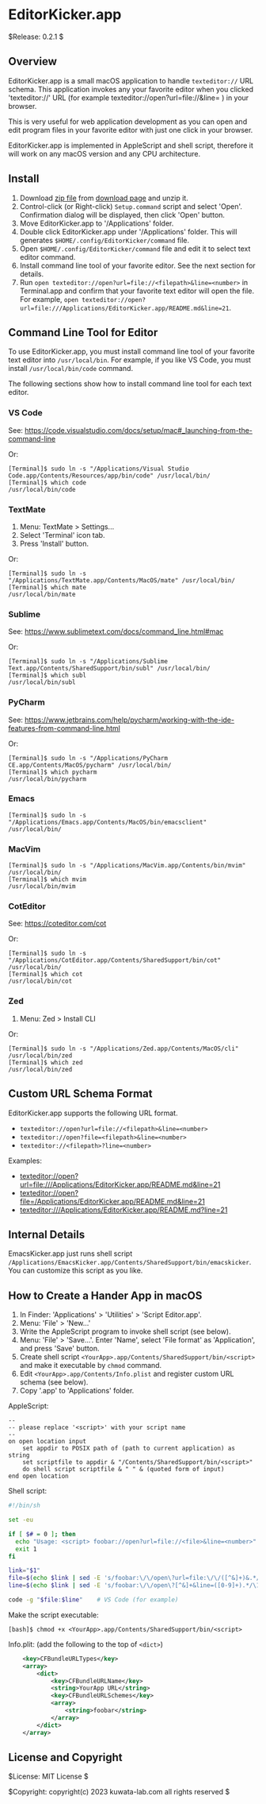 EditorKicker.app
================

$Release: 0.2.1 $


Overview
--------

EditorKicker.app is a small macOS application to handle `texteditor://` URL schema.
This application invokes any your favorite editor when you clicked 'texteditor://'
URL (for example texteditor://open?url=file://<file>&line=<number> ) in your browser.

This is very useful for web application development as you can open and edit
program files in your favorite editor with just one click in your browser.

EditorKicker.app is implemented in AppleScript and shell script, therefore
it will work on any macOS version and any CPU architecture.


Install
-------

1. Download [zip file](https://github.com/kwatch/EditorKickerApp/archive/refs/tags/v0.2.1.zip)
   from [download page](https://github.com/kwatch/EditorKickerApp/tags) and unzip it.
2. Control-click (or Right-click) `Setup.command` script and select 'Open'.
   Confirmation dialog will be displayed, then click 'Open' button.
3. Move EditorKicker.app to '/Applications' folder.
4. Double click EditorKicker.app under '/Applications' folder.
   This will generates `$HOME/.config/EditorKicker/command` file.
5. Open `$HOME/.config/EditorKicker/command` file and edit it to select text editor command.
6. Install command line tool of your favorite editor.
   See the next section for details.
7. Run `open texteditor://open?url=file://<filepath>&line=<number>` in Terminal.app
   and confirm that your favorite text editor will open the file.
   For example, `open texteditor://open?url=file:///Applications/EditorKicker.app/README.md&line=21`.


Command Line Tool for Editor
----------------------------

To use EditorKicker.app, you must install command line tool of your favorite
text editor into `/usr/local/bin`.
For example, if you like VS Code, you must install `/usr/local/bin/code` command.

The following sections show how to install command line tool for each text editor.


### VS Code

See: https://code.visualstudio.com/docs/setup/mac#_launching-from-the-command-line

Or:

```console
[Terminal]$ sudo ln -s "/Applications/Visual Studio Code.app/Contents/Resources/app/bin/code" /usr/local/bin/
[Terminal]$ which code
/usr/local/bin/code
```

<!--
Or:

```console
## step by step way
[Terminal]$ d="/Applications/Visual Studio Code.app"
[Terminal]$ ls -d "$d"
/Applications/Visual Studio Code.app
[Terminal]$ x="$d/Contents/Resources/app/bin/code"
[Terminal]$ ls "$x"
/Applications/Visual Studio Code.app/Contents/Resources/app/bin/code
[Terminal]$ sudo ln -s "$x" /usr/local/bin/
[Terminal]$ which code
/usr/local/bin/code
```
-->

### TextMate

1. Menu: TextMate > Settings...
2. Select 'Terminal' icon tab.
3. Press 'Install' button.

Or:

```console
[Terminal]$ sudo ln -s "/Applications/TextMate.app/Contents/MacOS/mate" /usr/local/bin/
[Terminal]$ which mate
/usr/local/bin/mate
```

<!--
Or:

```console
## step by step way
[Terminal]$ d="/Applications/TextMate.app"
[Terminal]$ ls -d "$d"
/Applications/TextMate.app
[Terminal]$ x="$d/Contents/MacOS/mate"
[Terminal]$ ls "$x"
/Applications/TextMate.app/Contents/MacOS/mate
[Terminal]$ sudo ln -s "$x" /usr/local/bin/
[Terminal]$ which mate
/usr/local/bin/mate
```
-->

### Sublime

See: https://www.sublimetext.com/docs/command_line.html#mac

Or:

```console
[Terminal]$ sudo ln -s "/Applications/Sublime Text.app/Contents/SharedSupport/bin/subl" /usr/local/bin/
[Terminal]$ which subl
/usr/local/bin/subl
```

<!--
Or:

```console
## step by step way
[Terminal]$ d="/Applications/Sublime Text.app"
[Terminal]$ ls -d "$d"
/Applications/Sublime Text.app
[Terminal]$ x="$d/Contents/SharedSupport/bin/subl"
[Terminal]$ ls "$x"
/Applications/Sublime Text.app/Contents/SharedSupport/bin/subl
[Terminal]$ sudo ln -s "$x" /usr/local/bin/
[Terminal]$ which subl
/usr/local/bin/subl
```
-->

### PyCharm

See: https://www.jetbrains.com/help/pycharm/working-with-the-ide-features-from-command-line.html

Or:

```console
[Terminal]$ sudo ln -s "/Applications/PyCharm CE.app/Contents/MacOS/pycharm" /usr/local/bin/
[Terminal]$ which pycharm
/usr/local/bin/pycharm
```

<!--
Or:

```console
## step by step way
[Terminal]$ d="/Applications/PyCharm CE.app"  # for community edition
[Terminal]$ ls -d "$d"
/Applications/PyCharm CE.app
[Terminal]$ x="$d/Contents/MacOS/pycharm"
[Terminal]$ ls "$x"
/Applications/PyCharm CE.app/Contents/MacOS/pycharm
[Terminal]$ sudo ln -s "$x" /usr/local/bin/
[Terminal]$ which pycharm
/usr/local/bin/pycharm
```
-->

### Emacs

```console
[Terminal]$ sudo ln -s "/Applications/Emacs.app/Contents/MacOS/bin/emacsclient" /usr/local/bin/
```

<!--
Or:

```console
## step by step way
[Terminal]$ d="/Applications/Emacs.app"
[Terminal]$ ls -d "$d"
/Applications/Emacs.app
[Terminal]$ x="$d/Contents/MacOS/bin/emacsclient"
[Terminal]$ ls "$x"
/Applications/Emacs.app/Contents/MacOS/bin/emacsclient
[Terminal]$ sudo ln -s "$x" /usr/local/bin/
[Terminal]$ which emacsclient
/usr/local/bin/emacsclient
```
-->

### MacVim

```console
[Terminal]$ sudo ln -s "/Applications/MacVim.app/Contents/bin/mvim" /usr/local/bin/
[Terminal]$ which mvim
/usr/local/bin/mvim
```

<!--
Or:

```console
## step by step way
[Terminal]$ d="/Applications/MacVim.app"
[Terminal]$ ls -d "$d"
/Applications/MacVim.app
[Terminal]$ x="$d/Contents/bin/mvim"
[Terminal]$ ls "$x"
/Applications/MacVim.app/Contents/bin/mvim
[Terminal]$ sudo ln -s "$x" /usr/local/bin/
[Terminal]$ which mvim
/usr/local/bin/mvim
```
-->

### CotEditor

See: https://coteditor.com/cot

Or:

```console
[Terminal]$ sudo ln -s "/Applications/CotEditor.app/Contents/SharedSupport/bin/cot" /usr/local/bin/
[Terminal]$ which cot
/usr/local/bin/cot
```

<!--
Or:

```console
## step by step way
[Terminal]$ d="/Applications/CotEditor.app"
[Terminal]$ ls -d "$d"
/Applications/CotEditor.app
[Terminal]$ x="$d/Contents/SharedSupport/bin/cot"
[Terminal]$ ls "$x"
/Applications/CotEditor.app/Contents/SharedSupport/bin/cot
[Terminal]$ sudo ln -s "$x" /usr/local/bin/
[Terminal]$ which cot
/usr/local/bin/cot
```
-->

### Zed

1. Menu: Zed > Install CLI

Or:

```console
[Terminal]$ sudo ln -s "/Applications/Zed.app/Contents/MacOS/cli" /usr/local/bin/zed
[Terminal]$ which zed
/usr/local/bin/zed
```

<!--
Or:

```console
[Terminal]$ d="/Applications/Zed.app"
[Terminal]$ ls -d "$d"
/Applications/Zed.app
[Terminal]$ x="$d/Contents/MacOS/cli"
[Terminal]$ ls "$x"
/Applications/Zed.app/Contents/MacOS/cli
[Terminal]$ sudo ln -s "$x" /usr/local/bin/zed
[Terminal]$ which zed
/usr/local/bin/zed
```
-->


Custom URL Schema Format
------------------------

EditorKicker.app supports the following URL format.

* `texteditor://open?url=file://<filepath>&line=<number>`
* `texteditor://open?file=<filepath>&line=<number>`
* `texteditor://<filepath>?line=<number>`

Examples:

* <a href="texteditor://open?url=file:///Applications/EditorKicker.app/README.md&line=21">texteditor://open?url=file:///Applications/EditorKicker.app/README.md&line=21</a>
* <a href="texteditor://open?file=/Applications/EditorKicker.app/README.md&line=21">texteditor://open?file=/Applications/EditorKicker.app/README.md&line=21</a>
* <a href="texteditor:///Applications/EditorKicker.app/README.md?line=21">texteditor:///Applications/EditorKicker.app/README.md?line=21</a>


Internal Details
----------------

EmacsKicker.app just runs shell script
`/Applications/EmacsKicker.app/Contents/SharedSupport/bin/emacskicker`.
You can customize this script as you like.


How to Create a Hander App in macOS
-----------------------------------

1. In Finder: 'Applications' > 'Utilities' > 'Script Editor.app'.
2. Menu: 'File' > 'New...'
3. Write the AppleScript program to invoke shell script (see below).
4. Menu: 'File' > 'Save...'.
   Enter 'Name', select 'File format' as 'Application', and press 'Save' button.
5. Create shell script `<YourApp>.app/Contents/SharedSupport/bin/<script>`
   and make it executable by `chmod` command.
6. Edit `<YourApp>.app/Contents/Info.plist` and register custom URL schema (see below).
7. Copy '<YourApp>.app' to 'Applications' folder.

AppleScript:

```applescript
--
-- please replace '<script>' with your script name
--
on open location input
	set appdir to POSIX path of (path to current application) as string
	set scriptfile to appdir & "/Contents/SharedSupport/bin/<script>"
	do shell script scriptfile & " " & (quoted form of input)
end open location
```

Shell script:

```sh
#!/bin/sh

set -eu

if [ $# = 0 ]; then
  echo "Usage: <script> foobar://open?url=file://<file>&line=<number>"
  exit 1
fi

link="$1"
file=$(echo $link | sed -E 's/foobar:\/\/open\?url=file:\/\/([^&]+)&.*/\1/')
line=$(echo $link | sed -E 's/foobar:\/\/open\?[^&]+&line=([0-9]+).*/\1/')

code -g "$file:$line"    # VS Code (for example)
```

Make the script executable:

```console
[bash]$ chmod +x <YourApp>.app/Contents/SharedSupport/bin/<script>
```

Info.plit: (add the following to the top of `<dict>`)

```xml
	<key>CFBundleURLTypes</key>
	<array>
		<dict>
			<key>CFBundleURLName</key>
			<string>YourApp URL</string>
			<key>CFBundleURLSchemes</key>
			<array>
				<string>foobar</string>
			</array>
		</dict>
	</array>
```


License and Copyright
---------------------

$License: MIT License $

$Copyright: copyright(c) 2023 kuwata-lab.com all rights reserved $
